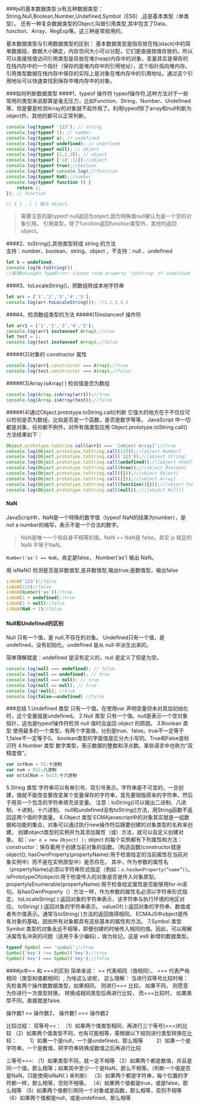 ###js的基本数据类型
js有五种数据类型：String,Null,Boolean,Number,Undefined,Symbol（ES6）,这是基本类型（单类型）。
还有一种复杂数据类型的Object,叫做引用类型,其中包含了Data、function、Array、RegExp等。这三种是常规用的。

基本数据类型与引用数据类型的区别：
基本数据类型是指存放在栈(stack)中的简单数据段，数据大小确定，内存空间大小可以分配，它们是直接按值存放的，所以可以直接按值访问引用类型是存放在堆(heap)内存中的对象，变量其实是保存的在栈内存中的一个指针（保存的是堆内存中的引用地址），这个指针指向堆内存。
引用类型数据在栈内存中保存的实际上是对象在堆内存中的引用地址。通过这个引用地址可以快速查找到保存中堆内存中的对象。

###如何判断数据类型
####1、typeof 操作符
typeof操作符,这种方法对于一些常用的类型来说那算是毫无压力，比如Function、String、Number、Undefined等，但是要是检测Array的对象就不起作用了。利用typeof除了array和null判断为object外，其他的都可以正常判断。

```javascript
console.log(typeof '123'); // string
console.log(typeof 1); // number
console.log(typeof a); // undefined
console.log(typeof undefined); // undefined
console.log(typeof null); // object
console.log(typeof [1,2,3]); // object
console.log(typeof {'id':11});//object
console.log(typeof true);//boolean
console.log(typeof console.log);//function
console.log(typeof NaN);//number
console.log(typeof function () {
    return 1;
}); // function

// { } 、[ ] 输出 object。
```
>需要注意的是typeof null返回为object,因为特殊值null被认为是一个空的对象引用。
引用类型，除了function返回function类型外，其他均返回object。

####2、toString(),其他类型转成 string 的方法  
支持：number、boolean、string、object ，不支持：null 、undefined
```javascript
let b = undefined;
console.log(b.toString()) 
//报错Uncaught TypeError: Cannot read property 'toString' of undefined
```

####3、toLocaleString()，把数组转成本地字符串
```javascript
let arr = ['1','2','3','4','5'];
console.log(arr.toLocaleString()); //1,2,3,4,5
```

####4、检测数组类型的方法
#####(1)instanceof  操作符
```javascript
let arr1 = ['1','2','3','4','5'];
console.log(arr1 instanceof Array);//true
let test = 1;
console.log(test instanceof Array);//false
```

#####(2)对象的 constructor 属性
```javascript
console.log(arr1.constructor === Array);//true
console.log(test.constructor === Array);//false
```

#####(3)Array.isArray( ) 检验值是否为数组
```javascript
console.log(Array.isArray(arr1));//true
console.log(Array.isArray(test));//false
```

#####(4)通过Object.prototype.toString.call()判断
它强大的地方在于不仅仅可以检验是否为数组，比如是否是一个函数，是否是数字等等。
JavaScript 中一切都是对象，任何都不例外，对所有值类型应用 Object.prototype.toString.call() 方法结果如下：
```javascript
Object.prototype.toString.call(arr1) === '[object Array]';//true
console.log(Object.prototype.toString.call(123));//[object Number]
console.log(Object.prototype.toString.call('123'));//[object String]
console.log(Object.prototype.toString.call(undefined));//[object Undefined]
console.log(Object.prototype.toString.call(true));//[object Boolean]
console.log(Object.prototype.toString.call({}));//[object Object]
console.log(Object.prototype.toString.call([]));//[object Array]
console.log(Object.prototype.toString.call(function(){}));//[object Function]
console.log(Object.prototype.toString.call(null));//[[object Null]]
```

#### NaN
JavaScript中，NaN是一个特殊的数字值（typeof NaN的结果为number），是not a number的缩写，表示不是一个合法的数字。

>NaN是唯一一个和自身不相等的值。NaN == NaN是 false。其实 js 规定的NaN 不等于NaN。

`Number('as') == NaN`，肯定是false， Number(‘as’) 输出 NaN。

用 isNaN() 检测是否是非数值型,是非数值型,输出true;是数值型，输出false
```javascript
isNaN('123')//false
isNaN(123)//false
isNaN(Number('as'))//true
isNaN(1 + undefined)//true
isNaN(1 + null)//false
isNaN(NaN + 1)//false
```

#### Null和Undefined的区别
Null 只有一个值，是 null,不存在的对象。
Undefined只有一个值，是undefined，没有初始化。undefined 是从 null 中派生出来的。

简单理解就是：undefined 是没有定义的，null 是定义了但是为空。
```javascript
console.log(null === undefined); // false
console.log(null == undefined); // true
console.log(null === null); // true
console.log(null == null); // true
console.log(!null); //true
console.log(false==undefined) //false
```


###总结
1.Undefined 类型
只有一个值。在使用var 声明变量但未对其加初始化时，这个变量就是undefined。
2.Null 类型
只有一个值。null是表示一个空对象指针，这也是typeof操作符检测 null 值时会返回 object 的原因。
3.Boolean 类型
使用最多的一个类型，有两个字面值，分别是true、false。true不一定等于1,false不一定等于0。
boolean类型的字面值是区分大小写的。True和False是标识符
4.Number 类型
数字类型，表示数据的整数和浮点数。某些语言中也称为“双精度值”。
```javascript
var intNum = 55;十进制
var num = 012;八进制
var octalNum = 0x23;十六进制
```
5.String 类型
字符串可以有单引号、双引号表示。字符串是不可变的，一旦创建，值就不能改变要改变某个变量保存的字符串，首先要销毁原来的字符串，然后于用另一个包含的字符串填充该变量。
注意：toString()可以输出二进制、八进制、十进制，十六进制。
null和undefined没有toString()方法，用String函数不返回这两个值的字面量。
6.Object 类型
ECMAjavascript中的对象其实就是一组数据和功能的集合。对象可以通过执行new操作符后跟要创建的对象类型的名称来创建。
创建object类型的实例并为其添加属性（或）方法，就可以自定义创建对象。
如：`var o = new Object( );`
object 的每个实例都有下列属性和方法：
constructor：保存着用于创建当前对象的函数。（构造函数)constructor就是object();
hasOwnProperty(propertyName):用于检查给定的当前属性在当前对象实例中）而不是在实例原型中）是否存在。
其中，作为参数的属性名（propertyName)必须以字符串形式指定（例如：`o.hasOwnProperty(“name”))`。
isPrototypeOf(object):用于检查传入的对象是否是传入对象原型。
propertyIsEnumerable(propertyName):用于检查给定属性是否能够用for-in语句。与hasOwnProperty（）方法一样，作为参数的属性名必须以字符串形式指定。
toLocaleString( ):返回对象的字符串表示，该字符串与执行环境的地区对应。
toString( ):返回对象的字符串表示。
valueOf( ):返回对象的字符串、数值或者布尔值表示。通常与toString( )方法的返回值得相同。
ECMAJS中object是所有对象的基础，因些所有对象都具有这些基本的属性和方法。
7.Symbol 类型
Symbol 类型的对象永远不相等，即便创建的时候传入相同的值。因此，可以用解决属性名冲突的问题（适用于多少编码），做为标记。这是 es6 新增的数据类型。
```javascript
typeof Symbol === 'symbol';//true
Symbol('key') !== Symbol('key');//true
Symbol('key') === Symbol('key');//false
```

####js中== 和 ===的区别
简单来说： == 代表相同（值相同）， === 代表严格相同（类型和值都相同）, 为啥这么说呢， 
这么理解： 当进行双等号比较时候： 先检查两个操作数数据类型，如果相同， 则进行=== 比较， 如果不同， 则愿意为你进行一次类型转换， 转换成相同类型后再进行比较， 而===比较时， 如果类型不同，直接就是false.
 
操作数1 == 操作数2，  操作数1 === 操作数2

比较过程：
双等号==： 
（1）如果两个值类型相同，再进行三个等号(===)的比较
（2）如果两个值类型不同，也有可能相等，需根据以下规则进行类型转换在比较：
　　 1）如果一个是null，一个是undefined，那么相等
　　 2）如果一个是字符串，一个是数值，把字符串转换成数值之后再进行比较

三等号===:
（1）如果类型不同，就一定不相等
（2）如果两个都是数值，并且是同一个值，那么相等；如果其中至少一个是NaN，那么不相等。（判断一个值是否是NaN，只能使用isNaN( ) 来判断）
（3）如果两个都是字符串，每个位置的字符都一样，那么相等，否则不相等。
（4）如果两个值都是true，或是false，那么相等
（5）如果两个值都引用同一个对象或是函数，那么相等，否则不相等
（6）如果两个值都是null，或是undefined，那么相等